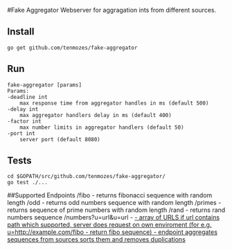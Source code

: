 #Fake Aggregator
Webserver for aggragation ints from different sources.

## Install

	go get github.com/tenmozes/fake-aggregator

## Run
	fake-aggregator [params]
	Params:
 	-deadline int
 		max response time from aggregator handles in ms (default 500)
 	-delay int
    	max aggregator handlers delay in ms (default 400)
 	-factor int
    	max number limits in aggregator handlers (default 50)
 	-port int
    	server port (default 8080)

## Tests

	cd $GOPATH/src/github.com/tenmozes/fake-aggregator/
	go test ./...

##Supported Endpoints
	/fibo - returns fibonacci sequence with random length
	/odd - returns odd numbers sequence with random length
	/primes - returns sequence of prime numbers with random length
	/rand - returns rand numbers sequence
	/numbers?u=url&u=url - <u> - array of URLS
		if url contains path which supported, server does request on own enviroment (for e.g. u=http://example.com/fibo - return fibo sequence) - endpoint aggregates sequences from sources sorts them and removes duplications
